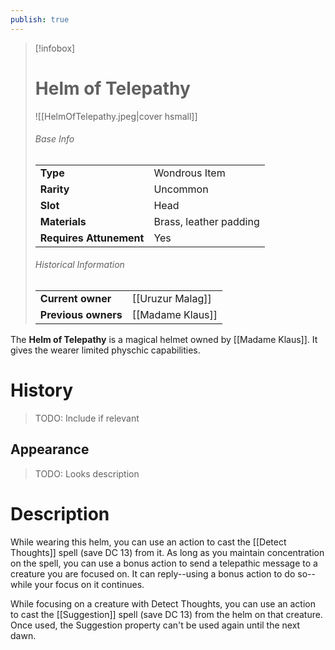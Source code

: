 ```yaml
---
publish: true
---
```

> [!infobox]  
> # Helm of Telepathy
> ![[HelmOfTelepathy.jpeg|cover hsmall]]
> ###### Base Info
> | | |
> |---|---|
> | **Type** | Wondrous Item |
> | **Rarity** | Uncommon |
> | **Slot** | Head |
> | **Materials** | Brass, leather padding |
> | **Requires Attunement** | Yes |
> ###### Historical Information
> | | |
> |---|---|
> | **Current owner** | [[Uruzur Malag]] |
> | **Previous owners** | [[Madame Klaus]] |

The **Helm of Telepathy** is a magical helmet owned by [[Madame Klaus]]. It gives the wearer limited physchic capabilities.
# History
> TODO: Include if relevant
## Appearance
> TODO: Looks description
# Description
While wearing this helm, you can use an action to cast the [[Detect Thoughts]] spell (save DC 13) from it. As long as you maintain concentration on the spell, you can use a bonus action to send a telepathic message to a creature you are focused on. It can reply--using a bonus action to do so--while your focus on it continues.

While focusing on a creature with Detect Thoughts, you can use an action to cast the [[Suggestion]] spell (save DC 13) from the helm on that creature. Once used, the Suggestion property can't be used again until the next dawn.